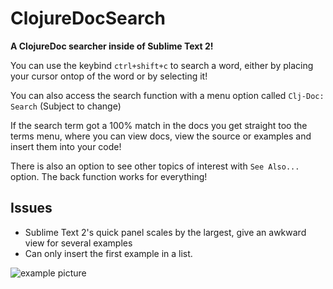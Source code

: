 ClojureDocSearch  
================  
  
**A ClojureDoc searcher inside of Sublime Text 2!**

    
You can use the keybind `ctrl+shift+c` to search a word, either by placing your cursor ontop of the word or by selecting it!  

You can also access the search function with a menu option called `Clj-Doc: Search` (Subject to change)  

If the search term got a 100% match in the docs you get straight too the terms menu, where you can view docs, view the source or examples and insert them into your code!  

There is also an option to see other topics of interest with `See Also...` option. The back function works for everything!

## Issues
 * Sublime Text 2's quick panel scales by the largest, give an awkward view for several examples
 * Can only insert the first example in a list.

![example picture](http://i.imgur.com/ODYpi.png "Example-pic")
